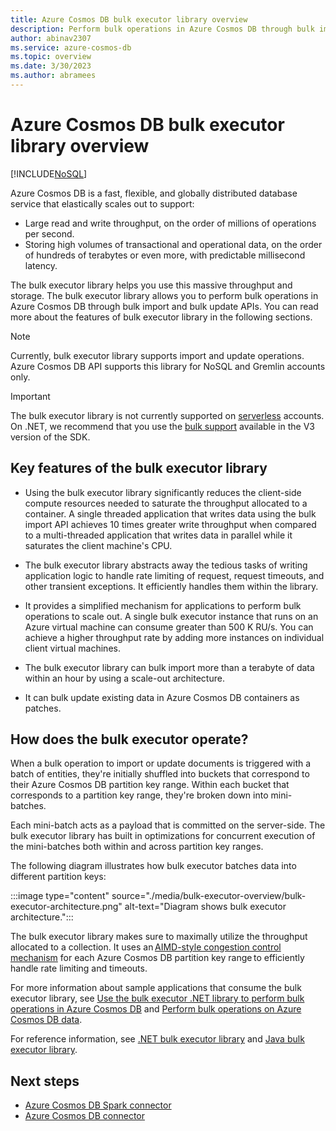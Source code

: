 ```yaml
---
title: Azure Cosmos DB bulk executor library overview
description: Perform bulk operations in Azure Cosmos DB through bulk import and bulk update APIs offered by the bulk executor library.
author: abinav2307
ms.service: azure-cosmos-db
ms.topic: overview
ms.date: 3/30/2023
ms.author: abramees
---
```


# Azure Cosmos DB bulk executor library overview
[!INCLUDE[NoSQL](includes/appliesto-nosql.md)]

Azure Cosmos DB is a fast, flexible, and globally distributed database service that elastically scales out to support:

* Large read and write throughput, on the order of millions of operations per second.  
* Storing high volumes of transactional and operational data, on the order of hundreds of terabytes or even more, with predictable millisecond latency.  

The bulk executor library helps you use this massive throughput and storage. The bulk executor library allows you to perform bulk operations in Azure Cosmos DB through bulk import and bulk update APIs. You can read more about the features of bulk executor library in the following sections.

> [!NOTE]
> Currently, bulk executor library supports import and update operations. Azure Cosmos DB API supports this library for NoSQL and Gremlin accounts only.

> [!IMPORTANT]
> The bulk executor library is not currently supported on [serverless](serverless.md) accounts. On .NET, we recommend that you use the [bulk support](https://devblogs.microsoft.com/cosmosdb/introducing-bulk-support-in-the-net-sdk/) available in the V3 version of the SDK.

## Key features of the bulk executor library  

* Using the bulk executor library significantly reduces the client-side compute resources needed to saturate the throughput allocated to a container. A single threaded application that writes data using the bulk import API achieves 10 times greater write throughput when compared to a multi-threaded application that writes data in parallel while it saturates the client machine's CPU.  

* The bulk executor library abstracts away the tedious tasks of writing application logic to handle rate limiting of request, request timeouts, and other transient exceptions. It efficiently handles them within the library.  

* It provides a simplified mechanism for applications to perform bulk operations to scale out. A single bulk executor instance that runs on an Azure virtual machine can consume greater than 500 K RU/s. You can achieve a higher throughput rate by adding more instances on individual client virtual machines.  

* The bulk executor library can bulk import more than a terabyte of data within an hour by using a scale-out architecture.  

* It can bulk update existing data in Azure Cosmos DB containers as patches.

## How does the bulk executor operate?

When a bulk operation to import or update documents is triggered with a batch of entities, they're initially shuffled into buckets that correspond to their Azure Cosmos DB partition key range. Within each bucket that corresponds to a partition key range, they're broken down into mini-batches.

Each mini-batch acts as a payload that is committed on the server-side. The bulk executor library has built in optimizations for concurrent execution of the mini-batches both within and across partition key ranges.

The following diagram illustrates how bulk executor batches data into different partition keys:  

:::image type="content" source="./media/bulk-executor-overview/bulk-executor-architecture.png" alt-text="Diagram shows bulk executor architecture.":::

The bulk executor library makes sure to maximally utilize the throughput allocated to a collection. It uses an [AIMD-style congestion control mechanism](https://tools.ietf.org/html/rfc5681) for each Azure Cosmos DB partition key range to efficiently handle rate limiting and timeouts.

For more information about sample applications that consume the bulk executor library, see [Use the bulk executor .NET library to perform bulk operations in Azure Cosmos DB](nosql/bulk-executor-dotnet.md) and [Perform bulk operations on Azure Cosmos DB data](bulk-executor-java.md).

For reference information, see [.NET bulk executor library](nosql/sdk-dotnet-bulk-executor-v2.md) and [Java bulk executor library](nosql/sdk-java-bulk-executor-v2.md).

## Next steps
  
* [Azure Cosmos DB Spark connector](./nosql/quickstart-spark.md)
* [Azure Cosmos DB connector](/azure/data-factory/connector-azure-cosmos-db)
